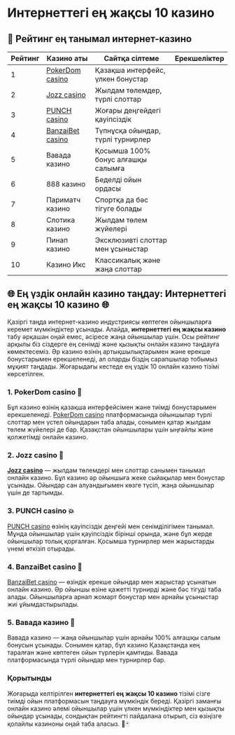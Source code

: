 # Интернеттегі ең жақсы 10 казино

## 🌟 Рейтинг ең танымал интернет-казино

| Рейтинг | Казино аты         | Сайтқа сілтеме       | Ерекшеліктер                      |
|---------|---------------------|----------------------|-----------------------------------|
| 1       | [PokerDom casino](https://brandplay.link/Bxg7SC7H) | Қазақша интерфейс, үлкен бонустар |
| 2       | [Jozz casino](https://tk435zi5i9.com/alt/jozz/registration?e8250665e216213938eeaefaf3e61c0a) | Жылдам төлемдер, түрлі слоттар    |
| 3       | [PUNCH casino](https://betpunch1.com/d638d6d39) | Жоғары деңгейдегі қауіпсіздік     |
| 4       | [BanzaiBet casino](https://bnzstr009.com/e9rVJ) | Түпнұсқа ойындар, түрлі турнирлер |
| 5       | Вавада казино       | Қосымша 100% бонус алғашқы салымға |
| 6       | 888 казино          | Беделді ойын ордасы               |
| 7       | Париматч казино     | Спортқа да бәс тігуге болады      |
| 8       | Слотика казино      | Жылдам төлем жүйелері             |
| 9       | Пинап казино        | Эксклюзивті слоттар мен ұсыныстар |
| 10      | Казино Икс          | Классикалық және жаңа слоттар     |

## 🌐 Ең үздік онлайн казино таңдау: Интернеттегі ең жақсы 10 казино 🌐

Қазіргі таңда интернет-казино индустриясы көптеген ойыншыларға керемет мүмкіндіктер ұсынады. Алайда, **интернеттегі ең жақсы казино** табу әрқашан оңай емес, әсіресе жаңа ойыншылар үшін. Осы рейтинг арқылы біз сіздерге ең сенімді және қызықты онлайн казино таңдауға көмектесеміз. Әр казино өзінің артықшылықтарымен және ерекше бонустарымен ерекшеленеді, ал оларды біздің сарапшылар тобымыз мұқият таңдады. Жоғарыдағы кестеде ең үздік 10 онлайн казино тізімі көрсетілген.

### 1. PokerDom casino 🎲

Бұл казино өзінің қазақша интерфейсімен және тиімді бонустарымен ерекшеленеді. [PokerDom casino](https://brandplay.link/Bxg7SC7H) платформасында ойыншылар түрлі слоттар мен үстел ойындарын таба алады, сонымен қатар жылдам төлем жүйелері де бар. Қазақстан ойыншылары үшін ыңғайлы және қолжетімді онлайн казино.

### 2. Jozz casino 🎰

[**Jozz casino**](https://tk435zi5i9.com/alt/jozz/registration?e8250665e216213938eeaefaf3e61c0a) — жылдам төлемдері мен слоттар санымен танымал онлайн казино. Бұл казино әр ойыншыға жеке сыйақылар мен бонустар ұсынады. Ойындар сан алуандығымен көзге түсіп, жаңа ойыншылар үшін де тартымды.

### 3. PUNCH casino 💥

[PUNCH casino](https://betpunch1.com/d638d6d39) өзінің қауіпсіздік деңгейі мен сенімділігімен танымал. Мұнда ойыншылар үшін қауіпсіздік бірінші орында, және бұл жерде ойыншылар толық қорғалған. Қосымша турнирлер мен жарыстарды үнемі өткізіп отырады.

### 4. BanzaiBet casino 🎉

[BanzaiBet casino](https://bnzstr009.com/e9rVJ) — өзіндік ерекше ойындар мен жарыстар ұсынатын онлайн казино. Әр ойыншы өзіне қажетті турнирді және бәс тігуді таба алады. Ойыншыларға арнап жомарт бонустар мен арнайы ұсыныстар жиі ұйымдастырылады.

### 5. Вавада казино 🎁

Вавада казино — жаңа ойыншылар үшін арнайы 100% алғашқы салым бонусын ұсынады. Сонымен қатар, бұл казино Қазақстанда кең таралған және көптеген ойын түрлерін қамтиды. Вавада платформасында түрлі ойындар мен турнирлер бар.

### Қорытынды

Жоғарыда келтірілген **интернеттегі ең жақсы 10 казино** тізімі сізге тиімді ойын платформасын таңдауға мүмкіндік береді. Қазіргі заманғы онлайн казино әлемі ойыншылар үшін үлкен мүмкіндіктер мен қызықты ойындар ұсынады, сондықтан рейтингті пайдалана отырып, сіз өзіңізге қолайлы казиноны оңай таба аласыз. 🎉🃏


